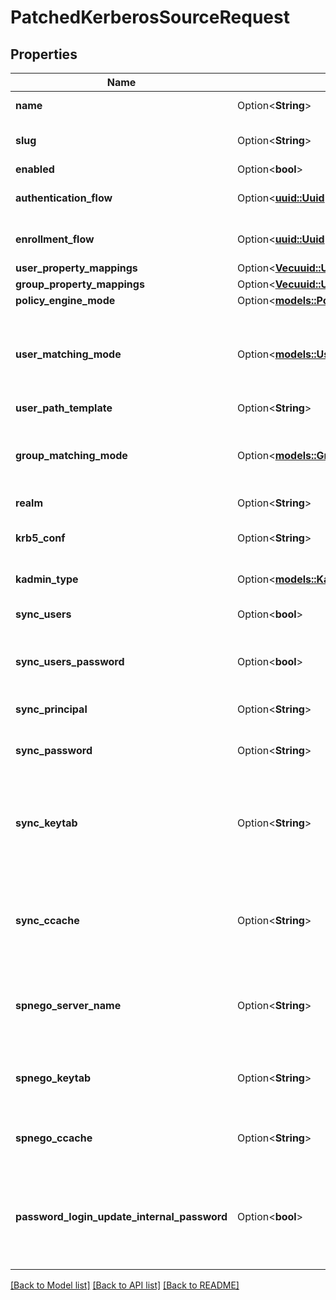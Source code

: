 # PatchedKerberosSourceRequest

## Properties

Name | Type | Description | Notes
------------ | ------------- | ------------- | -------------
**name** | Option<**String**> | Source's display Name. | [optional]
**slug** | Option<**String**> | Internal source name, used in URLs. | [optional]
**enabled** | Option<**bool**> |  | [optional]
**authentication_flow** | Option<[**uuid::Uuid**](uuid::Uuid.md)> | Flow to use when authenticating existing users. | [optional]
**enrollment_flow** | Option<[**uuid::Uuid**](uuid::Uuid.md)> | Flow to use when enrolling new users. | [optional]
**user_property_mappings** | Option<[**Vec<uuid::Uuid>**](uuid::Uuid.md)> |  | [optional]
**group_property_mappings** | Option<[**Vec<uuid::Uuid>**](uuid::Uuid.md)> |  | [optional]
**policy_engine_mode** | Option<[**models::PolicyEngineMode**](PolicyEngineMode.md)> |  | [optional]
**user_matching_mode** | Option<[**models::UserMatchingModeEnum**](UserMatchingModeEnum.md)> | How the source determines if an existing user should be authenticated or a new user enrolled. | [optional]
**user_path_template** | Option<**String**> |  | [optional]
**group_matching_mode** | Option<[**models::GroupMatchingModeEnum**](GroupMatchingModeEnum.md)> | How the source determines if an existing group should be used or a new group created. | [optional]
**realm** | Option<**String**> | Kerberos realm | [optional]
**krb5_conf** | Option<**String**> | Custom krb5.conf to use. Uses the system one by default | [optional]
**kadmin_type** | Option<[**models::KadminTypeEnum**](KadminTypeEnum.md)> | KAdmin server type | [optional]
**sync_users** | Option<**bool**> | Sync users from Kerberos into authentik | [optional]
**sync_users_password** | Option<**bool**> | When a user changes their password, sync it back to Kerberos | [optional]
**sync_principal** | Option<**String**> | Principal to authenticate to kadmin for sync. | [optional]
**sync_password** | Option<**String**> | Password to authenticate to kadmin for sync | [optional]
**sync_keytab** | Option<**String**> | Keytab to authenticate to kadmin for sync. Must be base64-encoded or in the form TYPE:residual | [optional]
**sync_ccache** | Option<**String**> | Credentials cache to authenticate to kadmin for sync. Must be in the form TYPE:residual | [optional]
**spnego_server_name** | Option<**String**> | Force the use of a specific server name for SPNEGO. Must be in the form HTTP@hostname | [optional]
**spnego_keytab** | Option<**String**> | SPNEGO keytab base64-encoded or path to keytab in the form FILE:path | [optional]
**spnego_ccache** | Option<**String**> | Credential cache to use for SPNEGO in form type:residual | [optional]
**password_login_update_internal_password** | Option<**bool**> | If enabled, the authentik-stored password will be updated upon login with the Kerberos password backend | [optional]

[[Back to Model list]](../README.md#documentation-for-models) [[Back to API list]](../README.md#documentation-for-api-endpoints) [[Back to README]](../README.md)


